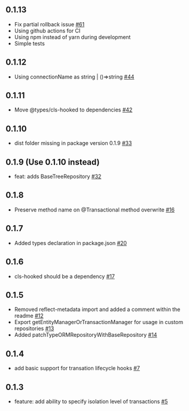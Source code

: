 ## 0.1.13
* Fix partial rollback issue [#61](https://github.com/odavid/typeorm-transactional-cls-hooked/pull/61)
* Using github actions for CI
* Using npm instead of yarn during development
* Simple tests

## 0.1.12
* Using connectionName as string | ()=>string [#44](https://github.com/odavid/typeorm-transactional-cls-hooked/issues/44)

## 0.1.11
* Move @types/cls-hooked to dependencies [#42](https://github.com/odavid/typeorm-transactional-cls-hooked/issues/42)

## 0.1.10
* dist folder missing in package version 0.1.9 [#33](https://github.com/odavid/typeorm-transactional-cls-hooked/issues/33)

## 0.1.9 (Use 0.1.10 instead)
* feat: adds BaseTreeRepository [#32](https://github.com/odavid/typeorm-transactional-cls-hooked/pull/32)

## 0.1.8
* Preserve method name on @Transactional method overwrite [#16](https://github.com/odavid/typeorm-transactional-cls-hooked/pull/16)

## 0.1.7
* Added types declaration in package.json [#20](https://github.com/odavid/typeorm-transactional-cls-hooked/pull/20)

## 0.1.6
* cls-hooked should be a dependency [#17](https://github.com/odavid/typeorm-transactional-cls-hooked/issues/17)

## 0.1.5
* Removed reflect-metadata import and added a comment within the readme [#12](https://github.com/odavid/typeorm-transactional-cls-hooked/pull/12)
* Export getEntityManagerOrTransactionManager for usage in custom repositories [#13](https://github.com/odavid/typeorm-transactional-cls-hooked/pull/13)
* Added patchTypeORMRepositoryWithBaseRepository [#14](https://github.com/odavid/typeorm-transactional-cls-hooked/pull/14)


## 0.1.4
* add basic support for transation lifecycle hooks [#7](https://github.com/odavid/typeorm-transactional-cls-hooked/pull/7)

## 0.1.3
* feature: add ability to specify isolation level of transactions [#5](https://github.com/odavid/typeorm-transactional-cls-hooked/pull/5)


